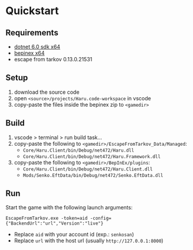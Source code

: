 # Quickstart

## Requirements

- [dotnet 6.0 sdk x64](https://dotnet.microsoft.com/en-us/download/dotnet/6.0)
- [bepinex x64](https://github.com/BepInEx/BepInEx/releases/latest)
- escape from tarkov 0.13.0.21531

## Setup

1. download the source code
2. open `<source>/projects/Haru.code-workspace` in vscode
3. copy-paste the files inside the bepinex zip to `<gamedir>`

## Build

1. vscode > terminal > run build task...
2. copy-paste the following to `<gamedir>/EscapeFromTarkov_Data/Managed`:
    - `Core/Haru.Client/bin/Debug/net472/Haru.dll`
    - `Core/Haru.Client/bin/Debug/net472/Haru.Framework.dll`
3. copy-paste the following to `<gamedir>/BepInEx/plugins`:
    - `Core/Haru.Client/bin/Debug/net472/Haru.Client.dll`
    - `Mods/Senko.EftData/bin/Debug/net472/Senko.EftData.dll`

## Run

Start the game with the following launch arguments:

```
EscapeFromTarkov.exe -token=aid -config={"BackendUrl":"url","Version":"live"}
```

- Replace `aid` with your account id (exp.: `senkosan`)
- Replace `url` with the host url (usually `http://127.0.0.1:8000`)

